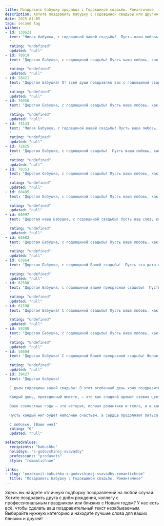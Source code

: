 ```yaml
---
title: Поздравить бабушку продавца с Годовщиной свадьбы. Романтичное
description: Хотите поздравить бабушку с Годовщиной свадьбы или другим праздником? Наш ИИ создаст незабываемое поздравление, а вы обязательно выделитесь среди других.  
date: 2025-01-05
tags: second tag
wishes:
- id: 130621
  text: "Милая бабушка, с годовщиной вашей свадьбы!  Пусть ваша любовь, как старое, доброе вино, с годами становится только крепче и благороднее.  Вы, как лучшие продавцы на рынке чувств, сумели сохранить и приумножить самое ценное –  вашу любовь и верность друг другу.  Желаю вам ещё долгих лет счастья, тепла и нежности,  чтобы каждый день вашей жизни был наполнен радостью и  взаимной заботой.  С  юбилеем!
  "
  rating: "undefined"
  updated: "null"
- id: 78919
  text: "Дорогая Бабушка, с годовщиной свадьбы! Пусть ваша любовь, как вино, с годами становится только крепче и ароматнее. Желаю вам ещё долгих лет счастья, тепла и нежности в семье, а также успехов в вашем любимой профессии продавца - пусть каждый день приносит вам радость от общения с людьми и удовлетворение от работы!
  "
  rating: "undefined"
  updated: "null"
- id: 78421
  text: "Дорогая Бабушка! От всей души поздравляю вас с годовщиной свадьбы!  Пусть ваша любовь, словно вино, с годами становится только крепче и слаще. Спасибо за ваш труд продавца, за тепло и доброту, которыми вы делитесь со всеми вокруг. Желаю вам долгих лет в любви и согласии!
  "
  rating: "undefined"
  updated: "null"
- id: 76956
  text: "Дорогая Бабушка, с годовщиной свадьбы! Пусть ваша любовь, как драгоценное вино, с годами становится только крепче и вкуснее. Желаю вам бесконечного счастья, нежности и взаимопонимания. Пусть каждый день вашей жизни будет наполнен радостью и любовью, которую вы дарите друг другу долгие годы.
  "
  rating: "undefined"
  updated: "null"
- id: 74143
  text: "Милая Бабушка, с годовщиной вашей свадьбы! Пусть ваша любовь, подобно драгоценному вину, с годами становится только крепче и ароматнее. Желаю вам еще долгих лет счастья, где каждый день будет наполнен теплом, заботой и нежностью. Пусть ваши руки, привыкшие к труду продавца, всегда остаются сильными, а сердце - молодым!
  "
  rating: "undefined"
  updated: "null"
- id: 72825
  text: "Дорогая Бабушка, с годовщиной свадьбы!  Пусть ваша любовь, как вино, с годами становится только крепче и ароматнее. Желаю вам неиссякаемой нежности и радости, чтобы каждый день вашей жизни был наполнен  теплотой и счастьем, как ваш любимый магазин, где вы всегда встречаете покупателей с улыбкой и душевным теплом.
  "
  rating: "undefined"
  updated: "null"
- id: 70353
  text: "Дорогая бабушка, с годовщиной свадьбы! Пусть ваша любовь, как вино, с годами становится только крепче и вкуснее. Пусть каждый день вашей совместной жизни будет наполнен счастьем, теплом и нежностью. Вы – прекрасный пример верности и любви, и я бесконечно рад, что у меня есть такие замечательные бабушка и дедушка!
  "
  rating: "undefined"
  updated: "null"
- id: 68485
  text: "Дорогая Бабушка, с годовщиной свадьбы! Пусть ваша любовь, как спелый виноград, год за годом становится все слаще и крепче. Вы - пример настоящей любви и преданности,  мы  гордимся вами и желаем, чтобы ваш огонь любви  вечно горел ярким пламенем!
  "
  rating: "undefined"
  updated: "null"
- id: 66997
  text: "Дорогая наша Бабушка, с годовщиной свадьбы! Пусть ваш союз, как крепкое вино, с годами становится только слаще и ароматнее. Спасибо за ваш труд, за ваше тепло, за ваш пример настоящей любви, которую вы несете в себе всю жизнь. Вы - настоящие продавцы счастья, умеющие создать уют и радость в каждом доме. Пусть ваш праздник будет полон тепла, любви и нежной заботы.
  "
  rating: "undefined"
  updated: "null"
- id: 65682
  text: "Дорогая Бабушка, с годовщиной свадьбы! Пусть ваша любовь, как бокал хорошего вина, с годами становится только крепче и ароматнее. Спасибо за ваш пример верности и преданности, за ваш труд продавца, который всегда приносил радость людям. Желаю вам  многих счастливых лет вместе!
  "
  rating: "undefined"
  updated: "null"
- id: 63864
  text: "Дорогая Бабушка, с годовщиной Вашей свадьбы!  Пусть эта дата станет напоминанием о вашей любви, которая с годами только крепчает, как хорошее вино. Желаю вам, чтобы каждый новый день был наполнен счастьем и радостью, как ваш путь в качестве продавца – успехом и процветанием!
  "
  rating: "undefined"
  updated: "null"
- id: 62580
  text: "Дорогая Бабушка, с годовщиной вашей прекрасной свадьбы!  Пусть ваша любовь, как старое вино, с годами становится только крепче и ароматнее.  Желаю вам, чтобы каждый день вашего совместного пути был наполнен счастьем, нежностью и взаимной заботой!
  "
  rating: "undefined"
  updated: "null"
- id: 61598
  text: "Дорогая Бабушка! С годовщиной свадьбы! Пусть ваша любовь, как и ваш талант продавца, всегда будет  яркой, привлекательной и желанной!
  "
  rating: "undefined"
  updated: "null"
- id: 59380
  text: "Дорогая Бабушка, с годовщиной свадьбы! Пусть ваша любовь, как и ваши товары на прилавке, всегда будет востребована, яркой и приносящей только радость!
  "
  rating: "undefined"
  updated: "null"
- id: 58884
  text: "Дорогая Бабушка! С годовщиной Вашей прекрасной свадьбы! Желаю Вам долгих лет счастья, любви и взаимопонимания. Пусть ваши дни будут наполнены теплом и радостью, а ваши сердца всегда будут биться в унисон. Поздравляю с этой замечательной датой!
  "
  rating: "undefined"
  updated: "null"
- id: 39427
  text: "Дорогая бабушка!
  
  С днем годовщины вашей свадьбы! В этот особенный день хочу поздравить вас и дедушку с тем чудесным мгновением, когда ваши сердца соединились навсегда.
  
  Каждый день, проведенный вместе, — это как сладкий аромат свежих цветов, который нежно окутывает ваши жизни. Вы — яркий пример настоящей любви, терпения и заботы друг о друге.
  
  Ваши совместные годы — это история, полная романтики и тепла, и в каждой главе я вижу, как с каждым днем ваша связь только крепче. Как продавец, вы всегда умели находить лучшее: в жизни, в удачных покупках и в любви.
  
  Пусть каждый миг будет наполнен счастьем, а сердца продолжают биться в унисон. Желаю вам бесконечной любви, здоровья и долгих лет вместе!
  
  С любовью, [Ваше имя]"
  rating: "0"
  updated: "null"

selectedValues:
  recipients: "babushku"
  holidays: "s-godovshinoj-svavadby"
  professions: "prodavets"
  style: "romantichnoe"

links:
- slug: "pozdravit-babushku-s-godovshinoj-svavadby-romantichnoe"
  title: "Поздравить бабушку с Годовщиной свадьбы. Романтичное"
---
```


Здесь вы найдете отличную подборку поздравлений на любой случай. 
Хотите поздравить друга с днём рождения, коллегу с профессиональным праздником или близких с Новым годом? У нас есть всё, чтобы сделать ваш поздравительный текст незабываемым. Выбирайте нужную категорию и находите лучшие слова для ваших близких и друзей!
